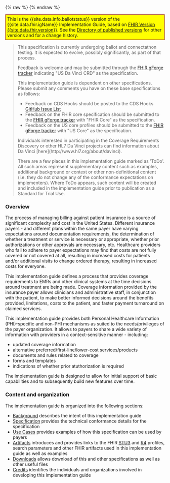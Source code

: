 {% raw %}
{% endraw %}
<!--ReleaseHeader-->
<p style="background-color: yellow; border: 1px solid maroon; padding: 5px;">
  This is the {{site.data.info.ballotstatus}} version of the {{site.data.fhir.igName}} Implementation Guide,  based on <a href="{{site.data.fhir.path}}">FHIR Version {{site.data.fhir.version}}</a>.  
  See the <a href="{{site.data.fhir.canonical}}/history.html">Directory of published versions</a> for other versions and for a change history.
</p>
<!--EndReleaseHeader-->
<blockquote class="stu-note">
<p>
This specification is currently undergoing ballot and connectathon testing.  It is expected to evolve, possibly significantly, as part of that process.
</p>
<p>
Feedback is welcome and may be submitted through the <a href="http://gforge.hl7.org/gf/project/fhir/tracker/?action=TrackerItemAdd&amp;tracker_id=677">FHIR gForge tracker</a> indicating "US Da Vinci CRD" as the specification.
</p>
<p>
This implementation guide is dependent on other specifications.  Please submit any comments you have on these base specifications as follows:
</p>
<ul>
  <li>Feedback on CDS Hooks should be posted to the CDS Hooks <a href="https://github.com/cds-hooks/docs/issues">GitHub Issue List</a></li>
  <li>Feedback on the FHIR core specification should be submitted to the <a href="http://gforge.hl7.org/gf/project/fhir/tracker/?action=TrackerItemAdd&amp;tracker_id=677">FHIR gForge tracker</a> with "FHIR Core" as the specification.</li>
  <li>Feedback on the US core profiles should be submitted to the <a href="http://gforge.hl7.org/gf/project/fhir/tracker/?action=TrackerItemAdd&amp;tracker_id=677">FHIR gForge tracker</a> with "US Core" as the specification.</li>
</ul>
<p>
Individuals interested in participating in the Coverage Requirements Discovery or  other HL7 Da Vinci projects can find information about Da Vinci [here](http://www.hl7.org/about/davinci).
</p>
<p>
There are a few places in this implementation guide marked as 'ToDo'.  All such areas represent supplementary content such as examples, additional background or context or other non-definitional content (i.e. they do not change any of the conformance expectations on implementers).  Where ToDo appears, such content will be created and included in the implementation guide prior to publication as a Standard for Trial Use.
</p>
</blockquote>


### Overview
The process of managing billing against patient insurance is a source of significant complexity and cost in the United States.  Different insurance payers - and different plans within the same payer have varying expectations around documentation requirements, the determination of whether a treatment or service is necessary or appropriate, whether prior authorizations or other approvals are necessary, etc.  Healthcare providers who fail to adhere to payer expectations may find that costs are not fully covered or not covered at all, resulting in increased costs for patients and/or additional visits to change ordered therapy, resulting in increased costs for everyone.

This implementation guide defines a process that provides coverage requirements to EMRs and other clinical systems at the time decisions around treatment are being made. Coverage information provided by the insurance payer allows clinicians and administrative staff, in conjunction with the patient, to make better informed decisions around the benefits provided, limitations, costs to the patient, and  faster payment turnaround on claimed services.

This implementation guide provides both Personal Healthcare Information (PHI)-specific and non-PHI mechanisms as suited to the needs/privileges of the payer organization.  It allows to payers to share a wide variety of information with providers in a context-sensitive manner - including:

* updated coverage information
* alternative preferred/first-line/lower-cost services/products
* documents and rules related to coverage
* forms and templates
* indications of whether prior atuthorization is required

The implementation guide is designed to allow for initial support of basic capabilities and to subsequently build new features over time.


### Content and organization
The implementation guide is organized into the following sections:

* [Background](background.html) describes the intent of this implementation guide 
* [Specification](hooks.html) provides the technical conformance details for the specification
* [Use Cases](usecases.html) provides examples of how this specification can be used by payers
* [Artifacts](allartifacts.html) introduces and provides links to the FHIR [STU3](STU3/artifacts.html) and [R4](artifacts.html) profiles, search parameters and other FHIR artifacts used in this implementation guide as well as examples
* [Downloads](downloads.html) allows download of this and other specifications as well as other useful files
* [Credits](credits.html) identifies the individuals and organizations involved in developing this implementation guide